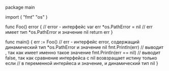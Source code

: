 package main
 
import (
    "fmt"
    "os"
)
 
func Foo() error {					// error - интерфейс
    var err *os.PathError = nil		// err имеет тип *os.PathError и значение nil
    return err
}
 
func main() {
    err := Foo()					// err - интерфейс error, содержащий динамический тип *os.PathError и значение nil
    fmt.Println(err)				// выводит <nil>, так как имеет именно такое значение
    fmt.Println(err == nil)			// выводит false, так как сравнение интерфейса с nil возвзращает истину только если
									// в переменной интерйеса и значение, и динамический тип nil
}